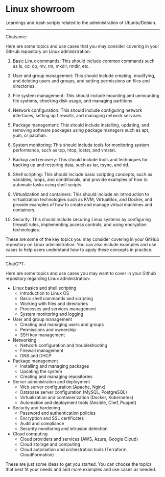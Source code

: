 # Linux showroom
Learnings and bash scripts related to the administration of Ubuntu/Debian.

***
Chatsonic:

Here are some topics and use cases that you may consider covering in your GitHub repository on Linux administration:

1. Basic Linux commands: This should include common commands such as ls, cd, cp, mv, rm, mkdir, rmdir, etc.

2. User and group management: This should include creating, modifying, and deleting users and groups, and setting permissions on files and directories.

3. File system management: This should include mounting and unmounting file systems, checking disk usage, and managing partitions.

4. Network configuration: This should include configuring network interfaces, setting up firewalls, and managing network services.

5. Package management: This should include installing, updating, and removing software packages using package managers such as apt, yum, or pacman.

6. System monitoring: This should include tools for monitoring system performance, such as top, htop, iostat, and vmstat.

7. Backup and recovery: This should include tools and techniques for backing up and restoring data, such as tar, rsync, and dd.

8. Shell scripting: This should include basic scripting concepts, such as variables, loops, and conditionals, and provide examples of how to automate tasks using shell scripts.

9. Virtualization and containers: This should include an introduction to virtualization technologies such as KVM, VirtualBox, and Docker, and provide examples of how to create and manage virtual machines and containers.

10. Security: This should include securing Linux systems by configuring firewall rules, implementing access controls, and using encryption technologies.

These are some of the key topics you may consider covering in your GitHub repository on Linux administration. You can also include examples and use cases to help users understand how to apply these concepts in practice.

***
ChatGPT:

Here are some topics and use cases you may want to cover in your Github repository regarding Linux administration:

* Linux basics and shell scripting
  * Introduction to Linux OS
  * Basic shell commands and scripting
  * Working with files and directories
  * Processes and services management
  * System monitoring and logging
* User and group management
  * Creating and managing users and groups
  * Permissions and ownership
  * SSH key management
* Networking
  * Network configuration and troubleshooting
  * Firewall management
  * DNS and DHCP
* Package management
  * Installing and managing packages
  * Updating the system
  * Creating and managing repositories
* Server administration and deployment
  * Web server configuration (Apache, Nginx)
  * Database server configuration (MySQL, PostgreSQL)
  * Virtualization and containerization (Docker, Kubernetes)
  * Automation and deployment tools (Ansible, Chef, Puppet)
* Security and hardening
  * Password and authentication policies
  * Encryption and SSL certificates
  * Audit and compliance
  * Security monitoring and intrusion detection
* Cloud computing
  * Cloud providers and services (AWS, Azure, Google Cloud)
  * Cloud storage and computing
  * Cloud automation and orchestration tools (Terraform, CloudFormation)

These are just some ideas to get you started. You can choose the topics that best fit your needs and add more examples and use cases as needed.
